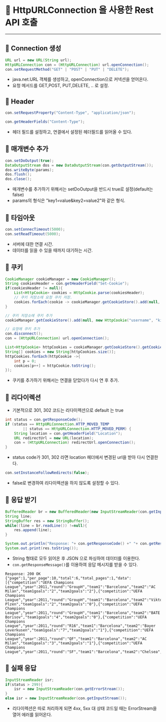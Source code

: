 # 📌 HttpURLConnection 을 사용한 Rest API 호출
***

##  🧐 Connection 생성
```java
URL url = new URL(String url);
HttpURLConnection con = (HttpURLConnection) url.openConnection();
con.setRequestMethod("GET" | "POST" | "PUT" | "DELETE");
```
- java.net.URL 객체를 생성하고, openConnection으로 커넥션을 얻어온다.
- 요청 메서드를 GET,POST, PUT,DELETE, .. 로 설정.

## 🧐 Header
```java
con.setRequestProperty("Content-Type", "application/json");

con.getHeaderFields("Content-Type");
```
- 헤더 필드를 설정하고, 연결에서 설정된 헤더필드를 읽어올 수 있다.

## 🧐 매개변수 추가
```java
con.setDoOutput(true);
DataOutputStream dos = new DataOutputStream(con.getOutputStream());
dos.writeByte(params);
dos.flush();
dos.close();
```
- 매개변수를 추가하기 위해서는 setDoOutput을 반드시 true로 설정(default는 false)
- params의 형식은 "key1=value&key2=value2"와 같은 형식. 

## 🧐 타임아웃
```java
con.setConnecTimeout(5000);
con.setReadTimeout(5000);
```
- 서버에 대한 연결 시간.
- 데이터를 읽을 수 있을 때까지 대기하는 시간.

## 🧐 쿠키
```java
CookieManager cookieManager = new CookieManager();
String cookiesHeader = con.getHeaderField("Set-Cookie");
if(cookiesHeader != null){
    List<HttpCookie> cookies = HttpCookie.parse(cookiesHeader);
    // 쿠키 저장소에 요청 쿠키 저장.
    cookies.forEach(cookie -> cookieManager.getCookieStore().add(null, cookie));
}

// 쿠키 저장소에 쿠키 추가
cookieManager.getCookieStore().add(null, new HttpCookie("username", "kim"));

// 요청에 쿠키 추가
con.disconnect();
con = (HttpURLConnection) url.openConnection();

List<HttpCookie> httpCookies = cookieManager.getCookieStore().getCookies();
String[] cookies = new String[httpCookies.size()];
httpCookies.forEach(httpCookie ->{
    int p = 0;
    cookies[p++] = httpCookie.toString();
});
```
- 쿠키를 추가하기 위해서는 연결을 닫았다가 다시 연 후 추가.

## 🧐 리다이렉션
- 기본적으로 301, 302 코드는 리다이렉션으로 default 는 true
```java
int status = con.getResponseCode();
if (status == HttpURLConnection.HTTP_MOVED_TEMP
        || status == HttpURLConnection.HTTP_MOVED_PERM) {
    String location = con.getHeaderField("Location");
    URL redirectUrl = new URL(location);
    con = (HttpURLConnection) redirectUrl.openConnection();
}
```
- status code가 301, 302 라면 location 헤더에서 변경된 url을 받아 다시 연결한다.

```java
con.setInstanceFollowRedirects(false);
```
- false로 변경하여 리다이렉션을 하지 않도록 설정할 수 있다.

## 🧐 응답 받기
```java
BufferedReader br = new BufferedReader(new InputStreamReader(con.getInputStream()));
String line;
StringBuffer res = new StringBuffer();
while((line = br.readLine()) !=null){
    res.append(line);
}

System.out.println("Response: "+ con.getResponseCode() +" "+ con.getResponseMessage());
System.out.print(res.toString());
```
- String 형태로 모두 읽어온 후 JSON 으로 파싱하여 데이터를 이용한다.
- ```con.getResponseMessage()```를 이용하여 응답 메시지를 받을 수 있다.
```
Response: 200 OK
{"page":1,"per_page":10,"total":6,"total_pages":1,"data":[{"competition":"UEFA Champions League","year":2011,"round":"GroupH","team1":"Barcelona","team2":"AC Milan","team1goals":"2","team2goals":"2"},{"competition":"UEFA Champions League","year":2011,"round":"GroupH","team1":"Barcelona","team2":"Viktoria Plzen","team1goals":"2","team2goals":"0"},{"competition":"UEFA Champions League","year":2011,"round":"GroupH","team1":"Barcelona","team2":"BATE Borisov","team1goals":"4","team2goals":"0"},{"competition":"UEFA Champions League","year":2011,"round":"R16","team1":"Barcelona","team2":"Bayer Leverkusen","team1goals":"7","team2goals":"1"},{"competition":"UEFA Champions League","year":2011,"round":"QF","team1":"Barcelona","team2":"AC Milan","team1goals":"3","team2goals":"1"},{"competition":"UEFA Champions League","year":2011,"round":"SF","team1":"Barcelona","team2":"Chelsea","team1goals":"2","team2goals":"2"}]}
```


## 🧐 실패 응답
```java
InputStreamReader isr;
if(status > 299){
    isr = new InputStreamReader(con.getErrorStream());
}
else isr = new InputStreamReader(con.getInputStream());
```
- 리다이렉션은 따로 처리하게 되면 4xx, 5xx 대 상태 코드일 때는 ErrorStream을 열어 에러를 읽어온다.
